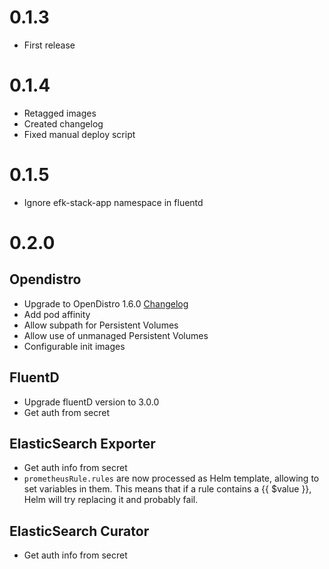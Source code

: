 # 0.1.3
- First release

# 0.1.4
- Retagged images
- Created changelog
- Fixed manual deploy script

# 0.1.5
- Ignore efk-stack-app namespace in fluentd

# 0.2.0
## Opendistro
- Upgrade to OpenDistro 1.6.0 [Changelog](https://github.com/opendistro-for-elasticsearch/opendistro-build/blob/master/release-notes/release-notes-odfe-1.6.0.md)
- Add pod affinity
- Allow subpath for Persistent Volumes
- Allow use of unmanaged Persistent Volumes
- Configurable init images

## FluentD
- Upgrade fluentD version to 3.0.0
- Get auth from secret

## ElasticSearch Exporter
- Get auth info from secret
- `prometheusRule.rules` are now processed as Helm template, allowing to set variables in them. This means that if a rule contains a {{ $value }}, Helm will try replacing it and probably fail.

## ElasticSearch Curator
- Get auth info from secret